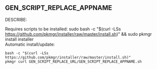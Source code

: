 ## GEN_SCRIPT_REPLACE_APPNAME
  
  DESCRIBE:
  
Requires scripts to be installed: sudo bash -c "$(curl -LSs https://github.com/pkmgr/installer/raw/master/install.sh)" && sudo pkmgr install installer  
Automatic install/update:  
```shell
bash -c "$(curl -LSs https://github.com/pkmgr/installer/raw/master/install.sh)"
pkmgr curl GEN_SCRIPT_REPLACE_URL/GEN_SCRIPT_REPLACE_APPNAME.sh
```
